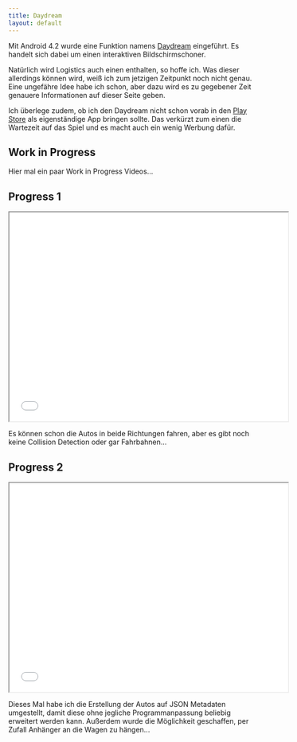 ```yaml
---
title: Daydream
layout: default
---
```

Mit Android 4.2 wurde eine Funktion namens [Daydream](http://developer.android.com/about/versions/android-4.2.html#Daydream) eingeführt. Es handelt sich dabei um einen interaktiven Bildschirmschoner.

Natürlich wird Logistics auch einen enthalten, so hoffe ich. Was dieser allerdings können wird, weiß ich zum jetzigen Zeitpunkt noch nicht genau. Eine ungefähre Idee habe ich schon, aber dazu wird es zu gegebener Zeit genauere Informationen auf dieser Seite geben. 

Ich überlege zudem, ob ich den Daydream nicht schon vorab in den [Play Store](http://play.google.com) als eigenständige App bringen sollte. Das verkürzt zum einen die Wartezeit auf das Spiel und es macht auch ein wenig Werbung dafür.

## Work in Progress

Hier mal ein paar Work in Progress Videos...

## Progress 1

<iframe width="560" height="420" src="//www.youtube.com/embed/awxHmS_aAmE"></iframe>

Es können schon die Autos in beide Richtungen fahren, aber es gibt noch keine Collision Detection oder gar Fahrbahnen...

## Progress 2

<iframe width="560" height="420" src="//www.youtube.com/embed/217ZPUbbtok"></iframe>

Dieses Mal habe ich die Erstellung der Autos auf JSON Metadaten umgestellt, damit diese ohne jegliche Programmanpassung beliebig erweitert werden kann. Außerdem wurde die Möglichkeit geschaffen, per Zufall Anhänger an die Wagen zu hängen...